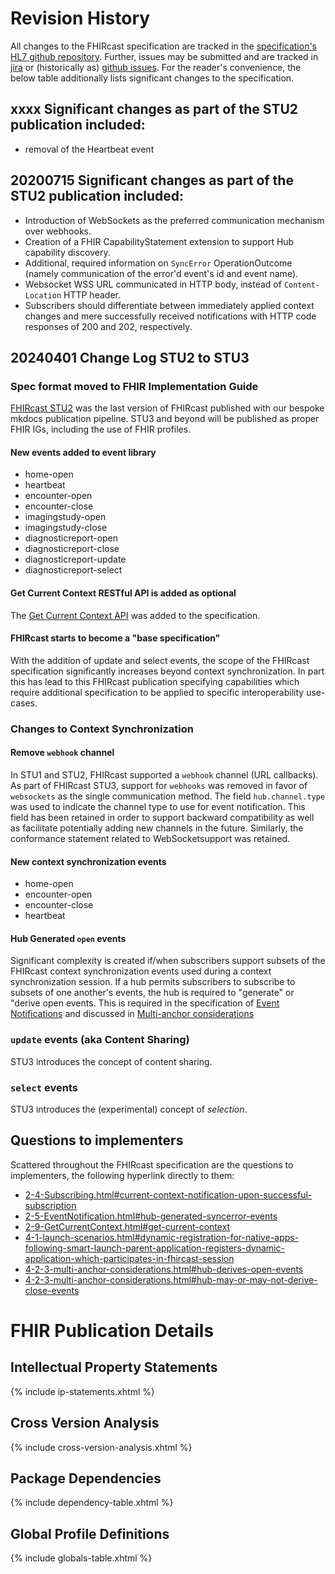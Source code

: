 # Revision History
All changes to the FHIRcast specification are tracked in the [specification's HL7 github repository](https://github.com/HL7/fhircast-docs/commits/master). Further, issues may be submitted and are tracked in [jira](https://jira.hl7.org/browse/FHIR-25651?filter=12642) or (historically as) [github issues](https://github.com/HL7/fhircast-docs/issues).   For the reader's convenience, the below table additionally lists significant changes to the specification.

## xxxx Significant changes as part of the STU2 publication included: 
* removal of the Heartbeat event

## 20200715 Significant changes as part of the STU2 publication included: 

* Introduction of WebSockets as the preferred communication mechanism over webhooks.
* Creation of a FHIR CapabilityStatement extension to support Hub capability discovery. 
* Additional, required information on `SyncError` OperationOutcome (namely communication of the error'd event's id and event name). 
* Websocket WSS URL communicated in HTTP body, instead of `Content-Location` HTTP header.
* Subscribers should differentiate between immediately applied context changes and mere successfully received notifications with HTTP code responses of 200 and 202, respectively.

## 20240401 Change Log STU2 to STU3

### Spec format moved to FHIR Implementation Guide
[FHIRcast STU2](https://fhircast.hl7.org/specification/STU2/) was the last version of FHIRcast published with our bespoke mkdocs publication pipeline. STU3 and beyond will be published as proper FHIR IGs, including the use of FHIR profiles.

#### New events added to event library
* home-open
* heartbeat
* encounter-open
* encounter-close
* imagingstudy-open
* imagingstudy-close
* diagnosticreport-open
* diagnosticreport-close
* diagnosticreport-update
* diagnosticreport-select

#### Get Current Context RESTful API is added as optional

The [Get Current Context API](2-9-GetCurrentContext.html) was added to the specification.

#### FHIRcast starts to become a "base specification"

With the addition of update and select events, the scope of the FHIRcast specification significantly increases beyond context synchronization. In part this has lead to this FHIRcast publication specifying capabilities which require additional specification to be applied to specific interoperability use-cases. 

### Changes to Context Synchronization
#### Remove `webhook` channel
In STU1 and STU2, FHIRcast supported a `webhook` channel (URL callbacks). As part of FHIRcast STU3, support for `webhooks` was removed in favor of `websockets` as the single communication method. The field `hub.channel.type` was used to indicate the channel type to use for event notification. This field has been retained in order to support backward compatibility as well as facilitate potentially adding new channels in the future. Similarly, the conformance statement related to WebSocketsupport was retained.

#### New context synchronization events
* home-open
* encounter-open
* encounter-close
* heartbeat

#### Hub Generated `open` events

Significant complexity is created if/when subscribers support subsets of the FHIRcast context synchronization events used during a context synchronization session. If a hub permits subscribers to subscribe to subsets of one another's events, the hub is required to "generate" or "derive open events. This is required in the specification of [Event Notifications](2-5-EventNotification.html#hub-generated-open-events) and discussed in [Multi-anchor considerations](4-2-3-multi-anchor-considerations.html)

### `update` events (aka Content Sharing)

STU3 introduces the concept of content sharing.
### `select` events

STU3 introduces the (experimental) concept of _selection_.

## Questions to implementers
Scattered throughout the FHIRcast specification are the  questions to implementers, the following hyperlink directly to them:
* [2-4-Subscribing.html#current-context-notification-upon-successful-subscription](2-4-Subscribing.html#current-context-notification-upon-successful-subscription)
* [2-5-EventNotification.html#hub-generated-syncerror-events](2-5-EventNotification.html#hub-generated-syncerror-events)
* [2-9-GetCurrentContext.html#get-current-context](2-9-GetCurrentContext.html#get-current-context)
* [4-1-launch-scenarios.html#dynamic-registration-for-native-apps-following-smart-launch-parent-application-registers-dynamic-application-which-participates-in-fhircast-session](4-1-launch-scenarios.html#dynamic-registration-for-native-apps-following-smart-launch-parent-application-registers-dynamic-application-which-participates-in-fhircast-session)
* [4-2-3-multi-anchor-considerations.html#hub-derives-open-events](4-2-3-multi-anchor-considerations.html#hub-derives-open-events)
* [4-2-3-multi-anchor-considerations.html#hub-may-or-may-not-derive-close-events](4-2-3-multi-anchor-considerations.html#hub-may-or-may-not-derive-close-events)


# FHIR Publication Details

## Intellectual Property Statements

{% include ip-statements.xhtml %}

## Cross Version Analysis

{% include cross-version-analysis.xhtml %}

## Package Dependencies

{% include dependency-table.xhtml %}

## Global Profile Definitions

{% include globals-table.xhtml %}
